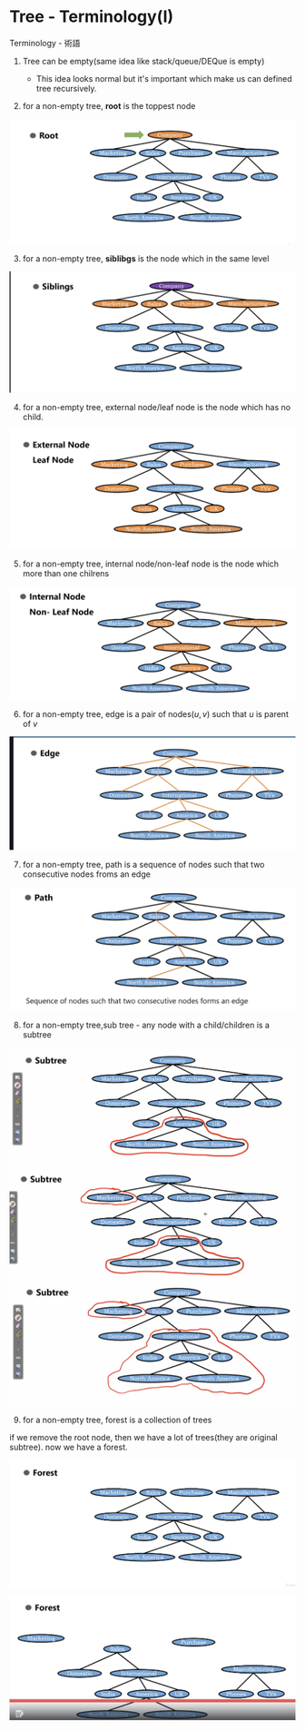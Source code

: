 # Tree - Terminology(I)

Terminology - 術語

1. Tree can be empty(same idea like stack/queue/DEQue is empty)

   * This idea looks normal but it's important which make us can defined tree recursively. 

2. for a non-empty tree, **root** is the toppest node

<img src='../asserts/147_1.png'></img>

3. for a non-empty tree, **siblibgs** is the node which in the same level

<img src='../asserts/147_2.png'></img>

4. for a non-empty tree, external node/leaf node is the node which has no child.

<img src='../asserts/147_3.png'></img>

5. for a non-empty tree, internal node/non-leaf node is the node which more than one chilrens

<img src='../asserts/147_4.png'></img>

6. for a non-empty tree, edge is a pair of nodes$(u, v)$ such that $u$ is parent of $v$

<img src='../asserts/147_5.png'></img>

7. for a non-empty tree, path is a sequence of nodes such that two consecutive nodes froms an edge

<img src='../asserts/147_6.png'></img>
  

8. for a non-empty tree,sub tree - any node with a child/children is a subtree

<img src='../asserts/147_7.png'></img>
<img src='../asserts/147_8.png'></img>
<img src='../asserts/147_9.png'></img>

9. for a non-empty tree, forest is a collection of trees

if we remove the root node, then we have a lot of trees(they are original subtree). now we have a forest.

<img src='../asserts/147_10.png'></img>

<img src='../asserts/147_12.png'></img>
